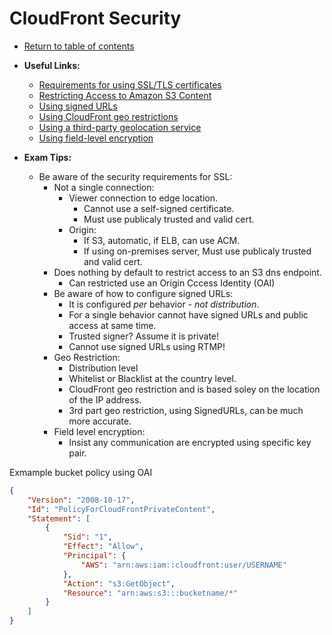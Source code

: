 # CloudFront Security

* [Return to table of contents](../../../README.md)

* **Useful Links:**
  * [Requirements for using SSL/TLS certificates](https://docs.aws.amazon.com/AmazonCloudFront/latest/DeveloperGuide/cnames-and-https-requirements.html)
  * [Restricting Access to Amazon S3 Content](https://docs.aws.amazon.com/AmazonCloudFront/latest/DeveloperGuide/private-content-restricting-access-to-s3.html)
  * [Using signed URLs](https://docs.aws.amazon.com/AmazonCloudFront/latest/DeveloperGuide/private-content-signed-urls.html)
  * [Using CloudFront geo restrictions](https://docs.aws.amazon.com/AmazonCloudFront/latest/DeveloperGuide/georestrictions.html#georestrictions-cloudfront)
  * [Using a third-party geolocation service](https://docs.aws.amazon.com/AmazonCloudFront/latest/DeveloperGuide/georestrictions.html#georestrictions-geolocation-service)
  * [Using field-level encryption](https://docs.aws.amazon.com/AmazonCloudFront/latest/DeveloperGuide/field-level-encryption.html)

* **Exam Tips:**
  * Be aware of the security requirements for SSL:
    * Not a single connection:
      * Viewer connection to edge location.
        * Cannot use a self-signed certificate.
        * Must use publicaly trusted and valid cert.
      * Origin:
        * If S3, automatic, if ELB, can use ACM.
        * If using on-premises server, Must use publicaly trusted and valid cert.
    * Does nothing by default to restrict access to an S3 dns endpoint.
      * Can restricted use an Origin Cccess Identity (OAI)
    * Be aware of how to configure signed URLs:
      * It is configured _per_ behavior - _not distribution_.
      * For a single behavior cannot have signed URLs and public access at same time.
      * Trusted signer? Assume it is private!
      * Cannot use signed URLs using RTMP!
    * Geo Restriction:
      * Distribution level
      * Whitelist or Blacklist at the country level.
      * CloudFront geo restriction and is based soley on the location of the IP address.
      * 3rd part geo restriction, using SignedURLs, can be much more accurate.
    * Field level encryption:
      * Insist any communication are encrypted using specific key pair.

Exmample bucket policy using OAI

```JSON
{
    "Version": "2008-10-17",
    "Id": "PolicyForCloudFrontPrivateContent",
    "Statement": [
        {
            "Sid": "1",
            "Effect": "Allow",
            "Principal": {
                "AWS": "arn:aws:iam::cloudfront:user/USERNAME"
            },
            "Action": "s3:GetObject",
            "Resource": "arn:aws:s3:::bucketname/*"
        }
    ]
}
```
